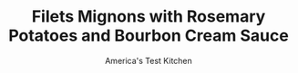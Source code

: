 ---
layout: ../../layouts/MarkdownPostLayout.astro
title: Filets Mignons with Rosemary Potatoes and Bourbon Cream Sauce
author: America's Test Kitchen
pubDate: 2023-03-15
description: "This saucy, steakhouse-quality dish can be on the table in just 30 minutes."
image_url: https://res.cloudinary.com/hksqkdlah/image/upload/ar_1:1,c_fill,dpr_2.0,f_auto,fl_lossy.progressive.strip_profile,g_faces:auto,q_auto:low,w_344/43337-sfs-filetmignonrosemarypotatoesbourboncreamsauce-23
tags: ["Main Courses","Beef","Potatoes","Weeknight","Valentines Day"]
calories: 3774
protein: 43
carbohydrates: 37
fats: 
fiber: 5
ingredients: ["1 1/2 pounds, Yukon Gold potatoes, unpeeled, cut into 1-inch pieces","1/4 cup, vegetable oil","2 1/2 teaspoons, minced fresh rosemary",", Salt and pepper","4 (6- to 8-ounce), center-cut filets mignons, 2 inches thick, trimmed","2 , shallots, sliced into thin rings","2 , garlic cloves, sliced thin","3/4 cup, heavy cream","1/4 cup, bourbon"]
serves: 4
time: "30 minutes"
instructions: ["Adjust oven rack to lower-middle position and heat oven to 475 degrees. Toss potatoes, 2 tablespoons oil, 2 teaspoons rosemary, 1 teaspoon salt, and ½ teaspoon pepper together on rimmed baking sheet. Bake until potatoes are well browned and tender, about 25 minutes.","Meanwhile, pat steaks dry with paper towels and season with salt and pepper. Heat remaining 2 tablespoons oil in 12-inch skillet over medium-high heat until just smoking. Add steaks and cook until well browned and meat registers 125 degrees (for medium-rare), 4 to 6 minutes per side. Transfer to platter and tent with foil.","Reduce heat to medium and add shallot, garlic, and remaining ½ teaspoon rosemary to now-empty skillet. Cook until vegetables are softened and lightly browned, about 3 minutes. Off heat, add cream and bourbon. Return to medium heat, bring to simmer, and cook until sauce is slightly thickened, about 3 minutes. Season with salt and pepper to taste. Serve steaks with sauce and potatoes."]
nutrition: ["1456 mg Potassium","487 mg Phosphorus","118 mg Calcium","4 mg Iron","89 mg Magnesium","1100 mg Sodium","7 mg Zinc","65 g Fat","14 mg Niacin (B3)","29 g Monounsaturated","4 g Polyunsaturated","36 mg Vitamin C","224 mg Cholesterol","25 g Saturated","5 g Fiber","60 µg Folate (food)","4 g Sugars","10 µg Vitamin K","312 g Water","37 g Carbs","60 µg Folate equivalent (total)","43 g Protein","4 mg Vitamin E","2 µg Vitamin B12","1 mg Vitamin B6","184 µg Vitamin A","943 kcal Energy","3774 calories"]
notes: "You can substitute Red Bliss potatoes for the Yukon Gold potatoes, if desired."
---